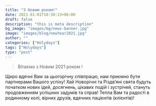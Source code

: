 ```yaml
---
title: "З Новим роком!"
date: 2021-01-01T10:30:13+06:00
draft: false
description: "this is meta description"
bg_image: "images/bg/news-banner.jpg"
image: "images/blog/newYear2021.jpg"
author: ""
categories: ["Holydays"]
tags: ["Holydays"]
type: "post"
---
```


> Вітаємо з Новим 2021 роком !

Щиро вдячні Вам за цьогорічну співпрацю, нам приємно бути партнерами Вашого успіху!
Хай  Новорічні та Різдв’яні свята будуть початком нових ідей, досягнень, цікавих подій і зустрічей, стануть продовженням успішних задумів та справ!
Тепла Вам та радості в родинному колі, вірних друзів, вдячних пацієнтів (клієнтів)!